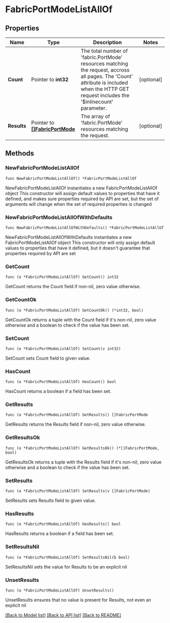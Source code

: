 # FabricPortModeListAllOf

## Properties

Name | Type | Description | Notes
------------ | ------------- | ------------- | -------------
**Count** | Pointer to **int32** | The total number of &#39;fabric.PortMode&#39; resources matching the request, accross all pages. The &#39;Count&#39; attribute is included when the HTTP GET request includes the &#39;$inlinecount&#39; parameter. | [optional] 
**Results** | Pointer to [**[]FabricPortMode**](fabric.PortMode.md) | The array of &#39;fabric.PortMode&#39; resources matching the request. | [optional] 

## Methods

### NewFabricPortModeListAllOf

`func NewFabricPortModeListAllOf() *FabricPortModeListAllOf`

NewFabricPortModeListAllOf instantiates a new FabricPortModeListAllOf object
This constructor will assign default values to properties that have it defined,
and makes sure properties required by API are set, but the set of arguments
will change when the set of required properties is changed

### NewFabricPortModeListAllOfWithDefaults

`func NewFabricPortModeListAllOfWithDefaults() *FabricPortModeListAllOf`

NewFabricPortModeListAllOfWithDefaults instantiates a new FabricPortModeListAllOf object
This constructor will only assign default values to properties that have it defined,
but it doesn't guarantee that properties required by API are set

### GetCount

`func (o *FabricPortModeListAllOf) GetCount() int32`

GetCount returns the Count field if non-nil, zero value otherwise.

### GetCountOk

`func (o *FabricPortModeListAllOf) GetCountOk() (*int32, bool)`

GetCountOk returns a tuple with the Count field if it's non-nil, zero value otherwise
and a boolean to check if the value has been set.

### SetCount

`func (o *FabricPortModeListAllOf) SetCount(v int32)`

SetCount sets Count field to given value.

### HasCount

`func (o *FabricPortModeListAllOf) HasCount() bool`

HasCount returns a boolean if a field has been set.

### GetResults

`func (o *FabricPortModeListAllOf) GetResults() []FabricPortMode`

GetResults returns the Results field if non-nil, zero value otherwise.

### GetResultsOk

`func (o *FabricPortModeListAllOf) GetResultsOk() (*[]FabricPortMode, bool)`

GetResultsOk returns a tuple with the Results field if it's non-nil, zero value otherwise
and a boolean to check if the value has been set.

### SetResults

`func (o *FabricPortModeListAllOf) SetResults(v []FabricPortMode)`

SetResults sets Results field to given value.

### HasResults

`func (o *FabricPortModeListAllOf) HasResults() bool`

HasResults returns a boolean if a field has been set.

### SetResultsNil

`func (o *FabricPortModeListAllOf) SetResultsNil(b bool)`

 SetResultsNil sets the value for Results to be an explicit nil

### UnsetResults
`func (o *FabricPortModeListAllOf) UnsetResults()`

UnsetResults ensures that no value is present for Results, not even an explicit nil

[[Back to Model list]](../README.md#documentation-for-models) [[Back to API list]](../README.md#documentation-for-api-endpoints) [[Back to README]](../README.md)


